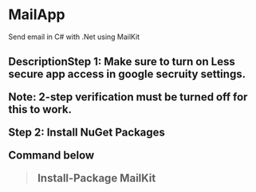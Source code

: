 # MailApp
Send email in C# with .Net using MailKit

<h2>Description</2?
To send emails we will be using Gmail Services.

Step 1: Make sure to turn on Less secure app access in google secruity settings.

  Note: 2-step verification must be turned off for this to work.

Step 2: Install NuGet Packages

Command below
  > Install-Package MailKit
